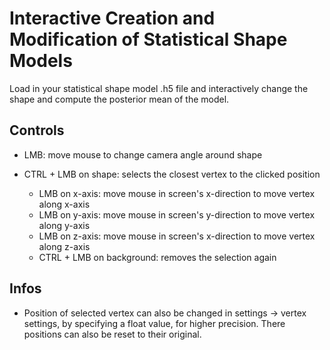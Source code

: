 # Interactive Creation and Modification of Statistical Shape Models

Load in your statistical shape model .h5 file and interactively change the shape and compute the posterior mean of the model.

## Controls

- LMB: move mouse to change camera angle around shape

- CTRL + LMB on shape: selects the closest vertex to the clicked position
  - LMB on x-axis: move mouse in screen's x-direction to move vertex along x-axis
  - LMB on y-axis: move mouse in screen's y-direction to move vertex along y-axis
  - LMB on z-axis: move mouse in screen's x-direction to move vertex along z-axis
  - CTRL + LMB on background: removes the selection again

## Infos

- Position of selected vertex can also be changed in settings -> vertex settings, by specifying a float value, for higher precision. There positions can also be reset to their original.

